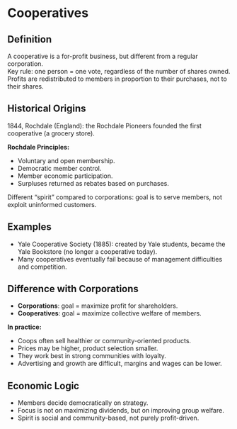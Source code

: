# Cooperatives

## Definition
A cooperative is a for-profit business, but different from a regular corporation.  
Key rule: one person = one vote, regardless of the number of shares owned.  
Profits are redistributed to members in proportion to their purchases, not to their shares.  

## Historical Origins
1844, Rochdale (England): the Rochdale Pioneers founded the first cooperative (a grocery store).  

**Rochdale Principles:**
- Voluntary and open membership.  
- Democratic member control.  
- Member economic participation.  
- Surpluses returned as rebates based on purchases.  

Different “spirit” compared to corporations: goal is to serve members, not exploit uninformed customers.  

## Examples
- Yale Cooperative Society (1885): created by Yale students, became the Yale Bookstore (no longer a cooperative today).  
- Many cooperatives eventually fail because of management difficulties and competition.  

## Difference with Corporations
- **Corporations**: goal = maximize profit for shareholders.  
- **Cooperatives**: goal = maximize collective welfare of members.  

**In practice:**
- Coops often sell healthier or community-oriented products.  
- Prices may be higher, product selection smaller.  
- They work best in strong communities with loyalty.  
- Advertising and growth are difficult, margins and wages can be lower.  

## Economic Logic
- Members decide democratically on strategy.  
- Focus is not on maximizing dividends, but on improving group welfare.  
- Spirit is social and community-based, not purely profit-driven.  


